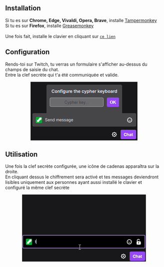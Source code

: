 ## Installation
Si tu es sur **Chrome, Edge, Vivaldi, Opera, Brave**, installe [Tampermonkey](https://chrome.google.com/webstore/detail/tampermonkey/dhdgffkkebhmkfjojejmpbldmpobfkfo)\
Si tu es sur **Firefox**, installe [Greasemonkey](https://addons.mozilla.org/fr/firefox/addon/greasemonkey/)\
\
Une fois fait, installe le clavier en cliquant sur [`ce lien`](https://github.com/Durss/TwitchCypherKeyboard/raw/main/twitchCyperKeyboard.user.js)

## Configuration
Rends-toi sur Twitch, tu verras un formulaire s'afficher au-dessus du champs de saisie du chat.\
Entre la clef secrète qui t'a été communiquée et valide.
<div align="center"><img src="https://raw.githubusercontent.com/Durss/TwitchCypherKeyboard/main/config.png" alt="config" /></div>

## Utilisation
Une fois la clef secrète configurée, une icône de cadenas apparaîtra sur la droite.\
En cliquant dessus le chiffrement sera activé et tes messages deviendront lisibles uniquement aux personnes ayant aussi installé le clavier et configuré la même clef secrète

<div align="center"><img src="https://raw.githubusercontent.com/Durss/TwitchCypherKeyboard/main/demo.gif" alt="demo" /></div>
